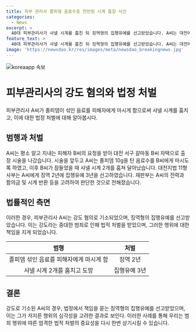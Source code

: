 ```yaml
---
title: 피부 관리사 졸피뎀 음료수로 천만원 시계 훔침 사건
categories:
  - News
excerpt: >
  40대 피부관리사가 샤넬 시계를 훔친 뒤 징역형의 집행유예를 선고받았습니다. A씨는 대전에서 출장 시술을 하러 간 고객에게 졸피뎀이 섞인 음료를 건네고 고객이 잠든 사이에 샤넬 시계 2개를 훔쳤는데, 재판부는 과거 범죄 전력과 함께 합의금을 지불하고 시계를 반환한 점을 고려하여 집행유예를 결정했습니다.
feature_text: >
  40대 피부관리사가 샤넬 시계를 훔친 뒤 징역형의 집행유예를 선고받았습니다. A씨는 대전에서 출장 시술을 하러 간 고객에게 졸피뎀이 섞인 음료를 건네고 고객이 잠든 사이에 샤넬 시계 2개를 훔쳤는데, 재판부는 과거 범죄 전력과 함께 합의금을 지불하고 시계를 반환한 점을 고려하여 집행유예를 결정했습니다.
image: 'https://newsdao.kr/res/images/meta/newsdao_breakingnews.jpg'
---
```


<p><img src="https://newsdao.kr/res/images/meta/newsdao_breakingnews.jpg" alt="koreaapp 속보" /></p>

<h1>피부관리사의 강도 혐의와 법정 처벌</h1>

<p data-ke-size="size16">피부관리사 A씨가 졸피뎀이 섞인 음료를 피해자에게 마시게 함으로써 샤넬 시계를 훔치고, 이에 대한 법정 처벌에 대해 알아봅시다.</p>

<h2 data-ke-size="size26">범행과 처벌</h2>

<p data-ke-size="size16">A씨는 평소 알고 지내는 피해자 B씨의 요청을 받아 대전 서구 갈마동 B씨 자택으로 출장 시술을 나갔습니다. 시술을 앞두고 A씨는 졸피뎀 10g을 탄 음료수를 B씨에게 마시도록 하였고, 이후 B씨가 잠들었을 때 샤넬 시계 2개를 훔쳐 달아났습니다. 대전지법 11형사부는 A씨에게 징역 2년에 집행유예 3년을 선고하였습니다. 재판부는 A씨의 전력과 함의금 및 시계 반환 등을 고려하여 판단한 것으로 전해졌습니다.</p>

<h2 data-ke-size="size26">법률적인 측면</h2>

<p data-ke-size="size16">이러한 경우, 피부관리사 A씨는 강도 혐의로 기소되었으며, 징역형의 집행유예를 선고받았습니다. 이는 강도라는 중대한 범죄로 인해 법적 처벌을 받았으며, 그러한 행위에 대한 책임을 지게 되었습니다.</p>

<table>
<thead>
<tr>
<th style="text-align: center;">범행</th>
<th style="text-align: center;">처벌</th>
</tr>
</thead>
<tbody>
<tr>
<td style="text-align: center;">졸피뎀 섞인 음료를 피해자에게 마시게 함</td>
<td style="text-align: center;">징역 2년</td>
</tr>
<tr>
<td style="text-align: center;">샤넬 시계 2개를 훔치고 도망</td>
<td style="text-align: center;">집행유예 3년</td>
</tr>
</tbody>
</table>

<h2 data-ke-size="size26">결론</h2>

<p data-ke-size="size16">강도로 기소된 A씨의 경우, 법정에서 책임을 묻는 징역형의 집행유예를 선고받았으며, 이는 그가 저지른 행위의 심각성을 고려한 결과로 보인다. 이러한 사례를 통해 우리는 범죄 행위에 따른 엄격한 법적 처벌의 중요성을 다시 한번 상기시킬 수 있습니다.</p>

